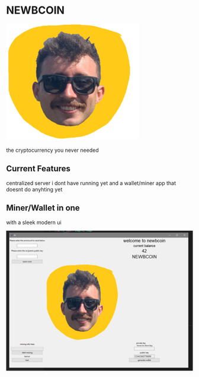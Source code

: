 # NEWBCOIN

<img src="newbcoin.png" width="357" height="316">

the cryptocurrency you never needed

## Current Features

centralized server i dont have running yet and a wallet/miner app that doesnt do anyhting yet

## Miner/Wallet in one

with a sleek modern ui

<img src="uiscreenshot.png">

